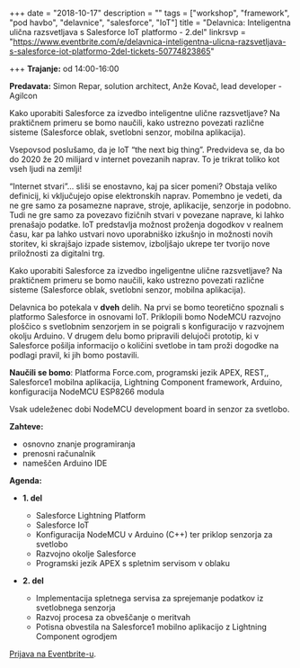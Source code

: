 +++
date = "2018-10-17"
description = ""
tags = ["workshop", "framework", "pod havbo", "delavnice", "salesforce", "IoT"]
title = "Delavnica: Inteligentna ulična razsvetljava s Salesforce IoT platformo - 2.del"
linkrsvp = "https://www.eventbrite.com/e/delavnica-inteligentna-ulicna-razsvetljava-s-salesforce-iot-platformo-2del-tickets-50774823865"

+++
**Trajanje:** od 14:00-16:00

**Predavata:** Simon Repar, solution architect, Anže Kovač, lead developer - Agilcon

Kako uporabiti Salesforce za izvedbo inteligentne ulične razsvetljave? Na praktičnem primeru se bomo naučili, kako ustrezno povezati različne sisteme (Salesforce oblak, svetlobni senzor, mobilna aplikacija).

<!--more-->

Vsepovsod poslušamo, da je IoT “the next big thing”. Predvideva se, da bo do 2020 že 20 milijard v internet povezanih naprav. To je trikrat toliko kot vseh ljudi na zemlji! 

“Internet stvari”... sliši se enostavno, kaj pa sicer pomeni? Obstaja veliko definicij, ki vključujejo opise elektronskih naprav. Pomembno je vedeti, da ne gre samo za posamezne naprave, stroje, aplikacije, senzorje in podobno. Tudi ne gre samo za povezavo fizičnih stvari v povezane naprave, ki lahko prenašajo podatke. IoT predstavlja možnost proženja dogodkov v realnem času, kar pa lahko ustvari novo uporabniško izkušnjo in možnosti novih storitev, ki skrajšajo izpade sistemov, izboljšajo ukrepe ter tvorijo nove priložnosti za digitalni trg.

Kako uporabiti Salesforce za izvedbo ingeligentne ulične razsvetljave? Na praktičnem primeru se bomo naučili, kako ustrezno povezati različne sisteme (Salesforce oblak, svetlobni senzor, mobilna aplikacija).

Delavnica bo potekala v **dveh** delih. Na prvi se bomo teoretično spoznali s platformo Salesforce in osnovami IoT. Priklopili bomo NodeMCU razvojno ploščico s svetlobnim senzorjem in se poigrali s konfiguracijo v razvojnem okolju Arduino. V drugem delu bomo pripravili delujoči prototip, ki v Salesforce pošilja informacijo o količini svetlobe in tam proži dogodke na podlagi pravil, ki jih bomo postavili.
 
**Naučili se bomo**: Platforma Force.com, programski jezik APEX, REST,, Salesforce1 mobilna aplikacija, Lightning Component framework, Arduino, konfiguracija NodeMCU ESP8266 modula

Vsak udeleženec dobi NodeMCU development board in senzor za svetlobo.


**Zahteve:**

- osnovno znanje programiranja
- prenosni računalnik
- nameščen Arduino IDE

**Agenda:**

- **1. del**

    - Salesforce Lightning Platform
    - Salesforce IoT
    - Konfiguracija NodeMCU v Arduino (C++) ter priklop senzorja za svetlobo
    - Razvojno okolje Salesforce
    - Programski jezik APEX s spletnim servisom v oblaku

- **2. del**

    - Implementacija spletnega servisa za sprejemanje podatkov iz svetlobnega senzorja
    - Razvoj procesa za obveščanje o meritvah
    - Potisna obvestila na Salesforce1 mobilno aplikacijo z Lightning Component ogrodjem

[Prijava na Eventbrite-u](https://www.eventbrite.com/e/delavnica-inteligentna-ulicna-razsvetljava-s-salesforce-iot-platformo-2del-tickets-50774823865).